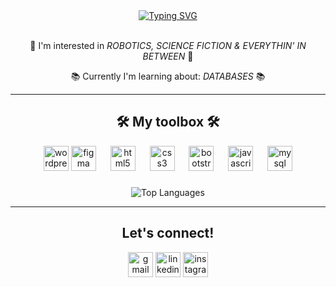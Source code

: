 <div align="center">
<a href="https://git.io/typing-svg"><img src="https://readme-typing-svg.demolab.com?font=Doto&weight=900&size=25&duration=3995&pause=200&color=00FF00&center=true&vCenter=true&width=435&height=55&lines=hey+there!;I'm+Tasnim;a+Web+Developer;Focused+on+Front-end+Dev" alt="Typing SVG" /></a>
</div><br>
 <p align="center">👀  I'm interested in  <i>ROBOTICS, SCIENCE FICTION  &  EVERYTHIN' IN BETWEEN</i>  👀</p>
 <p align="center">📚  Currently I'm learning about:  <i>DATABASES</i>   📚</p>


---

<h2 align="center">🛠️ My toolbox 🛠️</h2>

<div align="center">
    <img src="https://cdn.simpleicons.org/wordpress/21759B" height="40" alt="wordpress logo"  />
  <img src="https://cdn.jsdelivr.net/gh/devicons/devicon/icons/figma/figma-original.svg" height="40" alt="figma logo"  /> <img width="15" />
 <img src="https://cdn.jsdelivr.net/gh/devicons/devicon/icons/html5/html5-original.svg" height="40" alt="html5 logo"  /> <img width="15" />
 <img src="https://cdn.jsdelivr.net/gh/devicons/devicon/icons/css3/css3-original.svg" height="40" alt="css3 logo"  /> <img width="15" />
 <img src="https://cdn.jsdelivr.net/gh/devicons/devicon/icons/bootstrap/bootstrap-original.svg" height="40" alt="bootstrap logo"  /> <img width="15" />  
  <img src="https://cdn.simpleicons.org/javascript/F7DF1E" height="40" alt="javascript logo"  /> <img width="15" /> 
 <img src="https://cdn.jsdelivr.net/gh/devicons/devicon/icons/mysql/mysql-original.svg" height="40" alt="mysql logo"  /> 
</div>

###

###

<p align="center">
  <img src="https://github-readme-stats.vercel.app/api/top-langs/?username=T15niw&layout=compact&theme=dark" alt="Top Languages"/>
</p>

  
 ---

<h2 align="center">Let's connect!</h2>
<div align="center">
  <a href="mailto:tasnim8mezgueldi@gmail.com" target="_blank">
    <img src="https://img.shields.io/static/v1?message=Gmail&logo=gmail&label=&color=D14836&logoColor=white&labelColor=&style=for-the-badge" height="40" alt="gmail logo"  /></a>
  <a href="https://www.linkedin.com/in/tasnim-ma/" target="_blank">
    <img src="https://img.shields.io/static/v1?message=LinkedIn&logo=linkedin&label=&color=0077B5&logoColor=white&labelColor=&style=for-the-badge" height="40" alt="linkedin logo"  /></a>
  <a href="https://www.instagram.com/e_tasnimm/?next=%2F" target="_blank">
    <img src="https://img.shields.io/static/v1?message=Instagram&logo=instagram&label=&color=E4405F&logoColor=white&labelColor=&style=for-the-badge" height="40" alt="instagram logo"  /></a>
</div>

###



###




